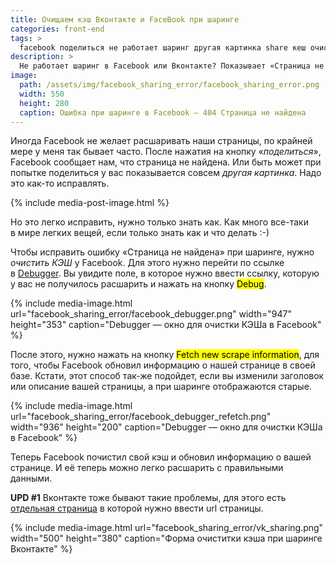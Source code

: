 ```yaml
---
title: Очищаем кэш Вконтакте и FaceBook при шаринге
categories: front-end
tags: >
  facebook поделиться не работает шаринг другая картинка share кеш очистить кэш 404 cache фейсбук вконтакте вк
description: >
  Не работает шаринг в Facebook или Вконтакте? Показывает «Страница не найдена 404» при шаринге (share)? Вам нужно очистить КЭШ и все заработает.
image:
  path: /assets/img/facebook_sharing_error/facebook_sharing_error.png
  width: 550
  height: 280
  caption: Ошибка при шаринге в Facebook — 404 Страница не найдена
---
```


Иногда Facebook не желает расшаривать наши страницы, по крайней мере у меня так бывает часто. После нажатия на кнопку «_поделиться_», Facebook сообщает нам, что страница не найдена. Или быть может при попытке поделиться у вас показывается совсем _другая картинка_. Надо это как-то исправлять.

{% include media-post-image.html %}

Но это легко исправить, нужно только знать как. Как много все-таки в мире легких вещей, если только знать как и что делать :-)

Чтобы исправить ошибку «Страница не найдена» при шаринге, нужно _очистить КЭШ_ у Facebook. Для этого нужно перейти по ссылке в <a href="https://developers.facebook.com/tools/debug/">Debugger</a>. Вы увидите поле, в которое нужно ввести ссылку, которую у вас не получилось расшарить и нажать на кнопку <mark>Debug</mark>.

{%
	include media-image.html
	url="facebook_sharing_error/facebook_debugger.png"
	width="947"
	height="353"
	caption="Debugger — окно для очистки КЭШа в Facebook"
%}

После этого, нужно нажать на кнопку <mark>Fetch new scrape information</mark>, для того, чтобы Facebook обновил информацию о нашей странице в своей базе. Кстати, этот способ так-же подойдет, если вы изменили заголовок или описание вашей страницы, а при шаринге отображаются старые.

{%
	include media-image.html
	url="facebook_sharing_error/facebook_debugger_refetch.png"
	width="936"
	height="200"
	caption="Debugger — окно для очистки КЭШа в Facebook"
%}

Теперь Facebook почистил свой кэш и обновил информацию о вашей странице. И её теперь можно легко расшарить с правильными данными.

**UPD #1** Вконтакте тоже бывают такие проблемы, для этого есть <a href="https://vk.com/dev/pages.clearCache">отдельная страница</a> в которой нужно ввести url страницы.

{%
	include media-image.html
	url="facebook_sharing_error/vk_sharing.png"
	width="500"
	height="380"
	caption="Форма очиститки кэша при шаринге Вконтакте"
%}
